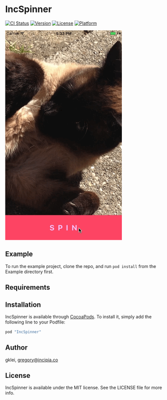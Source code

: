 # IncSpinner

[![CI Status](http://img.shields.io/travis/gklei/IncSpinner.svg?style=flat)](https://travis-ci.org/gklei/IncSpinner)
[![Version](https://img.shields.io/cocoapods/v/IncSpinner.svg?style=flat)](http://cocoapods.org/pods/IncSpinner)
[![License](https://img.shields.io/cocoapods/l/IncSpinner.svg?style=flat)](http://cocoapods.org/pods/IncSpinner)
[![Platform](https://img.shields.io/cocoapods/p/IncSpinner.svg?style=flat)](http://cocoapods.org/pods/IncSpinner)

![Spinner Animation](readme_assets/spinner_demo_1.gif)

## Example

To run the example project, clone the repo, and run `pod install` from the Example directory first.

## Requirements

## Installation

IncSpinner is available through [CocoaPods](http://cocoapods.org). To install
it, simply add the following line to your Podfile:

```ruby
pod "IncSpinner"
```

## Author

gklei, gregory@incipia.co

## License

IncSpinner is available under the MIT license. See the LICENSE file for more info.
